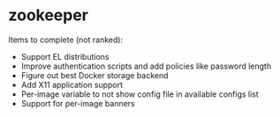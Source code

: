 zookeeper
=========

Items to complete (not ranked):

* Support EL distributions
* Improve authentication scripts and add policies like password length
* Figure out best Docker storage backend
* Add X11 application support
* Per-image variable to not show config file in available configs list
* Support for per-image banners
